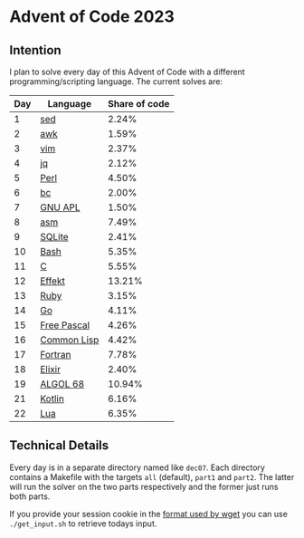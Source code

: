 # Advent of Code 2023

## Intention

I plan to solve every day of this Advent of Code with a different programming/scripting language. The current solves are:

| Day | Language                                                              | Share of code |
| --- | --------------------------------------------------------------------- | ------------- |
| 1   | [sed](https://www.gnu.org/software/sed/manual/sed.html)               | 2.24%         |
| 2   | [awk](https://www.gnu.org/software/gawk/manual/gawk.html)             | 1.59%         |
| 3   | [vim](https://www.vim.org/)                                           | 2.37%         |
| 4   | [jq](https://jqlang.github.io/jq/)                                    | 2.12%         |
| 5   | [Perl](https://www.perl.org/)                                         | 4.50%         |
| 6   | [bc](https://www.gnu.org/software/bc/manual/html_chapter/bc_toc.html) | 2.00%         |
| 7   | [GNU APL](https://www.gnu.org/software/apl/)                          | 1.50%         |
| 8   | [asm](https://en.wikipedia.org/wiki/Assembly_language)                | 7.49%         |
| 9   | [SQLite](https://www.sqlite.org/docs.html)                            | 2.41%         |
| 10  | [Bash](https://www.gnu.org/software/bash/manual/html_node/index.html) | 5.35%         |
| 11  | [C](https://www.open-std.org/jtc1/sc22/wg14/)                         | 5.55%         |
| 12  | [Effekt](https://effekt-lang.org/)                                    | 13.21%        |
| 13  | [Ruby](https://www.ruby-lang.org/en/)                                 | 3.15%         |
| 14  | [Go](https://go.dev/)                                                 | 4.11%         |
| 15  | [Free Pascal](https://www.freepascal.org/)                            | 4.26%         |
| 16  | [Common Lisp](https://lisp-lang.org/)                                 | 4.42%         |
| 17  | [Fortran](https://fortran-lang.org/)                                  | 7.78%         |
| 18  | [Elixir](https://elixir-lang.org/docs.html)                           | 2.40%         |
| 19  | [ALGOL 68](https://en.wikipedia.org/wiki/ALGOL_68)                    | 10.94%        |
| 21  | [Kotlin](https://kotlinlang.org/)                                     | 6.16%         |
| 22  | [Lua](https://lua.org/docs.html)                                      | 6.35%         |

## Technical Details

Every day is in a separate directory named like `dec07`. Each directory contains a Makefile with the targets `all` (default), `part1` and `part2`. The latter will run the solver on the two parts respectively and the former just runs both parts.

If you provide your session cookie in the [format used by wget](https://unix.stackexchange.com/questions/36531/format-of-cookies-when-using-wget) you can use `./get_input.sh` to retrieve todays input.
